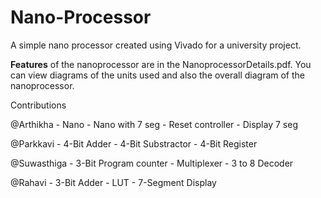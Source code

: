 # Nano-Processor

A simple nano processor created using Vivado for a university project.

**Features** of the nanoprocessor are in the NanoprocessorDetails.pdf. 
You can view diagrams of the units used and also the overall diagram of the nanoprocessor.


Contributions

@Arthikha - Nano
          - Nano with 7 seg
          - Reset controller
          - Display 7 seg

@Parkkavi - 4-Bit Adder
          - 4-Bit Substractor
          - 4-Bit Register

@Suwasthiga - 3-Bit Program counter
        - Multiplexer
        - 3 to 8 Decoder

@Rahavi - 3-Bit Adder
            - LUT
            - 7-Segment Display


